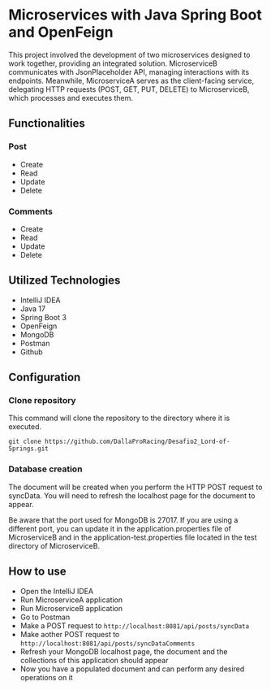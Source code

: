 # Microservices with Java Spring Boot and OpenFeign
This project involved the development of two microservices designed to work together, providing an integrated solution. MicroserviceB communicates with JsonPlaceholder API, managing interactions with its endpoints. Meanwhile, MicroserviceA serves as the client-facing 
service, delegating HTTP requests (POST, GET, PUT, DELETE) to MicroserviceB, which processes and executes them.

## Functionalities
### Post
* Create
* Read
* Update
* Delete
### Comments
* Create
* Read
* Update
* Delete

## Utilized Technologies
* IntelliJ IDEA
* Java 17
* Spring Boot 3
* OpenFeign
* MongoDB
* Postman
* Github

## Configuration

### Clone repository
This command will clone the repository to the directory where it is executed.
```
git clone https://github.com/DallaProRacing/Desafio2_Lord-of-Springs.git
```

### Database creation
The document will be created when you perform the HTTP POST request to syncData. You will need to refresh the localhost page for the document to appear.

Be aware that the port used for MongoDB is 27017. If you are using a different port, you can update it in the application.properties file of MicroserviceB and in the application-test.properties file located in the test directory of MicroserviceB.

## How to use
* Open the IntelliJ IDEA
* Run MicroserviceA application
* Run MicroserviceB application
* Go to Postman
* Make a POST request to ``` http://localhost:8081/api/posts/syncData ```
* Make aother POST request to ``` http://localhost:8081/api/posts/syncDataComments ```
* Refresh your MongoDB localhost page, the document and the collections of this application should appear
* Now you have a populated document and can perform any desired operations on it





